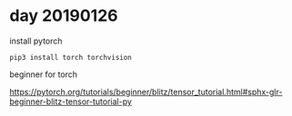 # day 20190126

install pytorch

```
pip3 install torch torchvision
```

beginner for torch

https://pytorch.org/tutorials/beginner/blitz/tensor_tutorial.html#sphx-glr-beginner-blitz-tensor-tutorial-py

